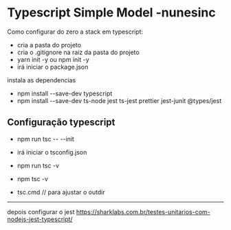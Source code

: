 # Typescript Simple Model -nunesinc

Como configurar do zero a stack em typescript: 

-   cria a pasta do projeto
-   cria o .gitignore na raiz da pasta do projeto
-   yarn init -y ou npm init -y
-   irá iniciar o package.json

instala as dependencias
-   npm install --save-dev typescript
-   npm install --save-dev ts-node jest ts-jest prettier jest-junit  @types/jest


## Configuração typescript

-   npm run tsc -- --init 
-   irá iniciar o tsconfig.json

-   npm run tsc -v
-   npm tsc -v

-   tsc.cmd // para ajustar o outdir 

-----
depois configurar o jest 
https://sharklabs.com.br/testes-unitarios-com-nodejs-jest-typescript/